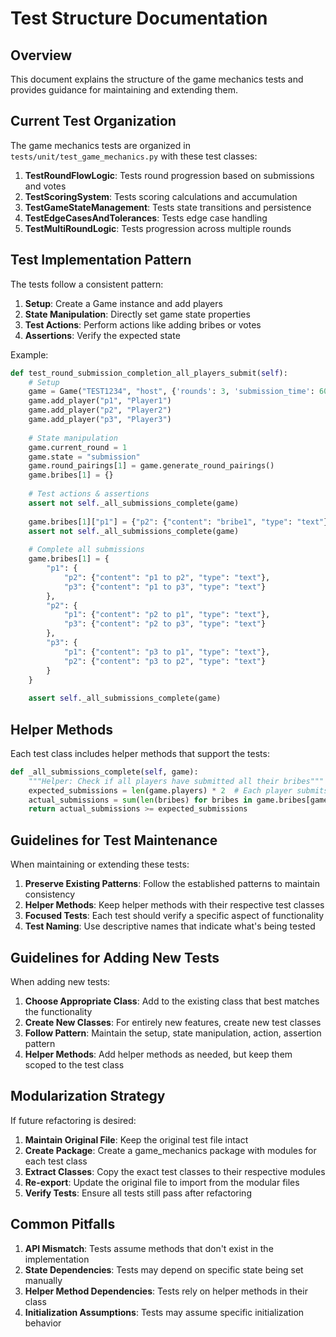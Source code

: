 # Test Structure Documentation

## Overview

This document explains the structure of the game mechanics tests and provides guidance for maintaining and extending them.

## Current Test Organization

The game mechanics tests are organized in `tests/unit/test_game_mechanics.py` with these test classes:

1. **TestRoundFlowLogic**: Tests round progression based on submissions and votes
2. **TestScoringSystem**: Tests scoring calculations and accumulation
3. **TestGameStateManagement**: Tests state transitions and persistence
4. **TestEdgeCasesAndTolerances**: Tests edge case handling
5. **TestMultiRoundLogic**: Tests progression across multiple rounds

## Test Implementation Pattern

The tests follow a consistent pattern:

1. **Setup**: Create a Game instance and add players
2. **State Manipulation**: Directly set game state properties
3. **Test Actions**: Perform actions like adding bribes or votes
4. **Assertions**: Verify the expected state

Example:
```python
def test_round_submission_completion_all_players_submit(self):
    # Setup
    game = Game("TEST1234", "host", {'rounds': 3, 'submission_time': 60, 'voting_time': 30})
    game.add_player("p1", "Player1")
    game.add_player("p2", "Player2")
    game.add_player("p3", "Player3")
    
    # State manipulation
    game.current_round = 1
    game.state = "submission"
    game.round_pairings[1] = game.generate_round_pairings()
    game.bribes[1] = {}
    
    # Test actions & assertions
    assert not self._all_submissions_complete(game)
    
    game.bribes[1]["p1"] = {"p2": {"content": "bribe1", "type": "text"}}
    assert not self._all_submissions_complete(game)
    
    # Complete all submissions
    game.bribes[1] = {
        "p1": {
            "p2": {"content": "p1 to p2", "type": "text"},
            "p3": {"content": "p1 to p3", "type": "text"}
        },
        "p2": {
            "p1": {"content": "p2 to p1", "type": "text"},
            "p3": {"content": "p2 to p3", "type": "text"}
        },
        "p3": {
            "p1": {"content": "p3 to p1", "type": "text"},
            "p2": {"content": "p3 to p2", "type": "text"}
        }
    }
    
    assert self._all_submissions_complete(game)
```

## Helper Methods

Each test class includes helper methods that support the tests:

```python
def _all_submissions_complete(self, game):
    """Helper: Check if all players have submitted all their bribes"""
    expected_submissions = len(game.players) * 2  # Each player submits 2 bribes
    actual_submissions = sum(len(bribes) for bribes in game.bribes[game.current_round].values())
    return actual_submissions >= expected_submissions
```

## Guidelines for Test Maintenance

When maintaining or extending these tests:

1. **Preserve Existing Patterns**: Follow the established patterns to maintain consistency
2. **Helper Methods**: Keep helper methods with their respective test classes
3. **Focused Tests**: Each test should verify a specific aspect of functionality
4. **Test Naming**: Use descriptive names that indicate what's being tested

## Guidelines for Adding New Tests

When adding new tests:

1. **Choose Appropriate Class**: Add to the existing class that best matches the functionality
2. **Create New Classes**: For entirely new features, create new test classes
3. **Follow Pattern**: Maintain the setup, state manipulation, action, assertion pattern
4. **Helper Methods**: Add helper methods as needed, but keep them scoped to the test class

## Modularization Strategy

If future refactoring is desired:

1. **Maintain Original File**: Keep the original test file intact
2. **Create Package**: Create a game_mechanics package with modules for each test class
3. **Extract Classes**: Copy the exact test classes to their respective modules
4. **Re-export**: Update the original file to import from the modular files
5. **Verify Tests**: Ensure all tests still pass after refactoring

## Common Pitfalls

1. **API Mismatch**: Tests assume methods that don't exist in the implementation
2. **State Dependencies**: Tests may depend on specific state being set manually
3. **Helper Method Dependencies**: Tests rely on helper methods in their class
4. **Initialization Assumptions**: Tests may assume specific initialization behavior
